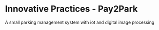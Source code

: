 # Innovative Practices - Pay2Park
 A small parking management system with iot and digital image processing
